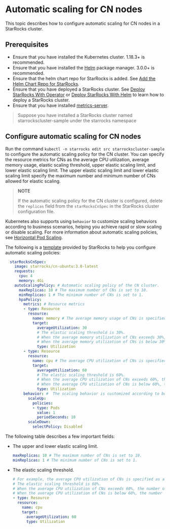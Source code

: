 # Automatic scaling for CN nodes

This topic describes how to configure automatic scaling for CN nodes in a StarRocks cluster.

## Prerequisites

- Ensure that you have installed the Kubernetes cluster. 1.18.3+ is recommended.
- Ensure that you have installed the [Helm](https://helm.sh/) package manager. 3.0.0+ is recommended.
- Ensure that the helm chart repo for StarRocks is added.
  See [Add the Helm Chart Repo for StarRocks](./add_helm_repo_howto.md).
- Ensure that you have deployed a StarRocks cluster.
  See [Deploy StarRocks With Operator](./deploy_starrocks_with_operator_howto.md)
  or [Deploy StarRocks With Helm](./deploy_starrocks_with_helm_howto.md)
  to learn how to deploy a StarRocks cluster.
- Ensure that you have installed [metrics-server](https://github.com/kubernetes-sigs/metrics-server).

> Suppose you have installed a StarRocks cluster named starrockscluster-sample under the starrocks namespace

## Configure automatic scaling for CN nodes

Run the command `kubectl -n starrocks edit src starrockscluster-sample` to configure the automatic scaling policy for
the CN cluster. You can specify the resource metrics for CNs as the average CPU utilization, average memory usage,
elastic scaling threshold, upper elastic scaling limit, and lower elastic scaling limit. The upper elastic scaling limit
and lower elastic scaling limit specify the maximum number and minimum number of CNs allowed for elastic scaling.

> **NOTE**
>
> If the automatic scaling policy for the CN cluster is configured, delete the `replicas` field from
> the `starRocksCnSpec` in the StarRocks cluster configuration file.

Kubernetes also supports using `behavior` to customize scaling behaviors according to business scenarios, helping you
achieve rapid or slow scaling or disable scaling. For more information about automatic scaling policies,
see [Horizontal Pod Scaling](https://kubernetes.io/docs/tasks/run-application/horizontal-pod-autoscale/).

The following is
a [template](https://github.com/StarRocks/starrocks-kubernetes-operator/blob/main/examples/starrocks/starrocks-fe-and-cn-with-autoscaler.yaml)
provided by StarRocks to help you configure automatic scaling policies:

```YAML
  starRocksCnSpec:
    image: starrocks/cn-ubuntu:3.0-latest
    requests:
      cpu: 4
      memory: 4Gi
    autoScalingPolicy: # Automatic scaling policy of the CN cluster.
      maxReplicas: 10 # The maximum number of CNs is set to 10.
      minReplicas: 1 # The minimum number of CNs is set to 1.
      hpaPolicy:
        metrics: # Resource metrics
        - type: Resource
          resource:
            name: memory # The average memory usage of CNs is specified as a resource metric.
            target:
              averageUtilization: 30
              # The elastic scaling threshold is 30%.
              # When the average memory utilization of CNs exceeds 30%, the number of CNs increases for scale-out.
              # When the average memory utilization of CNs is below 30%, the number of CNs decreases for scale-in.
              type: Utilization
        - type: Resource
          resource:
            name: cpu # The average CPU utilization of CNs is specified as a resource metric.
            target:
              averageUtilization: 60
              # The elastic scaling threshold is 60%.
              # When the average CPU utilization of CNs exceeds 60%, the number of CNs increases for scale-out.
              # When the average CPU utilization of CNs is below 60%, the number of CNs decreases for scale-in.
              type: Utilization
        behavior: #  The scaling behavior is customized according to business scenarios, helping you achieve rapid or slow scaling or disable scaling.
          scaleUp:
            policies:
            - type: Pods
              value: 1
              periodSeconds: 10
          scaleDown:
            selectPolicy: Disabled
```

The following table describes a few important fields:

- The upper and lower elastic scaling limit.

  ```YAML
  maxReplicas: 10 # The maximum number of CNs is set to 10.
  minReplicas: 1 # The minimum number of CNs is set to 1.
  ```

- The elastic scaling threshold.

  ```YAML
  # For example, the average CPU utilization of CNs is specified as a resource metric.
  # The elastic scaling threshold is 60%.
  # When the average CPU utilization of CNs exceeds 60%, the number of CNs increases for scale-out.
  # When the average CPU utilization of CNs is below 60%, the number of CNs decreases for scale-in.
  - type: Resource
    resource:
      name: cpu
      target:
        averageUtilization: 60
        type: Utilization
  ```
